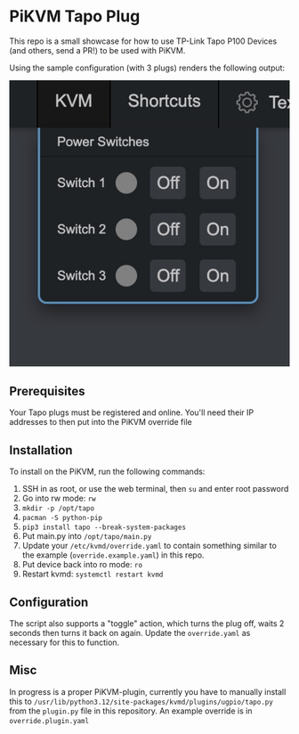 # PiKVM Tapo Plug

This repo is a small showcase for how to use TP-Link Tapo P100 Devices (and others, send a PR!) to be used with PiKVM.

Using the sample configuration (with 3 plugs) renders the following output:

![Example](./images/example.jpg)

## Prerequisites

Your Tapo plugs must be registered and online. You'll need their IP addresses to then put into the PiKVM override file

## Installation

To install on the PiKVM, run the following commands:

1. SSH in as root, or use the web terminal, then `su` and enter root password
2. Go into rw mode: `rw`
3. `mkdir -p /opt/tapo`
4. `pacman -S python-pip`
5. `pip3 install tapo --break-system-packages`
6. Put main.py into `/opt/tapo/main.py`
7. Update your `/etc/kvmd/override.yaml` to contain something similar to the example (`override.example.yaml`) in this repo.
8. Put device back into ro mode: `ro`
9. Restart kvmd: `systemctl restart kvmd`

## Configuration

The script also supports a "toggle" action, which turns the plug off, waits 2 seconds then turns it back on again. Update the `override.yaml` as necessary for this to function.

## Misc

In progress is a proper PiKVM-plugin, currently you have to manually install this to `/usr/lib/python3.12/site-packages/kvmd/plugins/ugpio/tapo.py` from the `plugin.py` file in this repository. An example override is in `override.plugin.yaml`